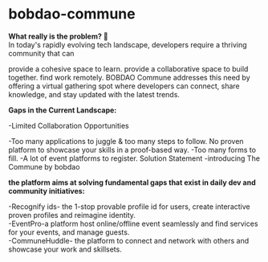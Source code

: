 # bobdao-commune

**What really is the problem? 🤔**
<br>
In today's rapidly evolving tech landscape, developers require a thriving community that can

provide a cohesive space to learn.
provide a collaborative space to build together.
find work remotely.
BOBDAO Commune addresses this need by offering a virtual gathering spot where developers can connect, share knowledge, and stay updated with the latest trends.

**Gaps in the Current Landscape:**

-Limited Collaboration Opportunities

-Too many applications to juggle & too many steps to follow.
No proven platform to showcase your skills in a proof-based way.
-Too many forms to fill.
-A lot of event platforms to register.
Solution Statement -introducing The Commune by bobdao

**the platform aims at solving fundamental gaps that exist in daily dev and community initiatives:**

-Recognify ids- the 1-stop provable profile id for users, create interactive proven profiles and reimagine identity.
<br>
-EventPro-a platform host online/offline event seamlessly and find services for your events, and manage guests.
<br>
-CommuneHuddle- the platform to connect and network with others and showcase your work and skillsets.

